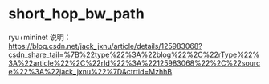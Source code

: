# short_hop_bw_path
ryu+mininet
说明：
https://blog.csdn.net/jack_jxnu/article/details/125983068?csdn_share_tail=%7B%22type%22%3A%22blog%22%2C%22rType%22%3A%22article%22%2C%22rId%22%3A%22125983068%22%2C%22source%22%3A%22jack_jxnu%22%7D&ctrtid=MzhhB
